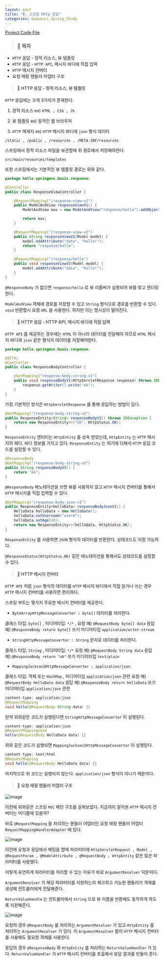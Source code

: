 ```yaml
---
layout: post
title: "8. 스프링 Http 응답"
categories: Gaounuri_Spring_Study
---
```

[Project Code File](https://github.com/030831/Java_Project/tree/master/springmvc)

> ### 📌 목차

* `HTTP` 응답 - 정적 리소스, 뷰 템플릿
* `HTTP` 응답 - `HTTP API`, 메시지 바디에 직접 입력
* `HTTP` 메시지 컨버터
* 요청 매핑 헨들러 어뎁터 구조

> #### 📌 HTTP 응답 - 정적 리소스, 뷰 템플릿

`HTTP` 응답에는 크게 3가지가 존재한다.

1. 정적 리소스  ex) `HTML , CSS , JS`

2. 뷰 템플릿 ex) 동적인 웹 브라우저

3. `HTTP` 메세지 ex) `HTTP` 메시지 바디에 `json` 형식 데이터



`/static , /public , /resources , /META-INF/resources`

스프링에서 정적 리소스 파일을 보관할때 위 경로에서 저장해야한다.

`src/main/resources/templates`

또한 스프링에서는 기본적인 뷰 템플릿 경로는 위와 같다.

```java
package hello.springmvc.basic.response;

@Controller
public class ResponseViewController {

    @RequestMapping("/response-view-v1")
    public ModelAndView responseViewV1() {
        ModelAndView mav = new ModelAndView("response/hello").addObject("data", "hello!");

        return mav;
    }

    @RequestMapping("/response-view-v2")
    public String responseViewV2(Model model) {
        model.addAttribute("data", "hello!");
        return "response/hello";
    }

    @RequestMapping("/response/hello")
    public void responseViewV3(Model model) {
        model.addAttribute("data", "hello!");
    }
}
```

`@ResponseBody` 가 없으면 `response/hello` 로 뷰 리졸버가 실행되어 뷰를 찾고 렌더링 한다.

`ModelAndView` 객체에 경로를 저장할 수 있고
`String` 형식으로 경로를 반환할 수 있다.
`void` 반환할시 요청 `URL` 을 사용한다. 하지만 이는 명시성이 떨어진다.

> #### 📌 HTTP 응답 - HTTP API, 메시지 바디에 직접 입력

`HTTP API` 를 제공하는 경우에는 `HTML` 이 아니라 데이터를 전달해야 하므로 `HTML` 메시지 바디에 `json` 같은 형식의 데이터를 저장해야한다.

```java
package hello.springmvc.basic.response;

@Slf4j
@Controller
public class ResponseBodyController {

    @GetMapping("response-body-string-v1")
    public void responseBodyV1(HttpServletResponse response) throws IOException {
        response.getWriter().write("ok");
    }
}
```
가장 기본적인 방식은 `HttpServletResponse` 를 통해 응답하는 방법이 있다.

```java
@GetMapping("/response-body-string-v2")
public ResponseEntity<String> responseBodyV2() throws IOException {
    return new ResponseEntity<>("ok", HttpStatus.OK);
}
```

`ResponseEntity` 엔티티는 `HttpEntity` 를 상속 받았는데, `HttpEntity` 는 `HTTP` 메시지의 헤더, 바디
정보를 가지고 있다. `ResponseEntity` 는 여기에 더해서 `HTTP` 응답 코드를 설정할 수 있다.

```java
@ResponseBody
@GetMapping("/response-body-string-v3")
public String responseBodyV3() {
    return "ok";
}
```
`@ResponseBody` 에노테이션을 쓰면 뷰를 사용하지 않고 `HTTP` 메시지 컨버터를 통해서 `HTTP` 메시지를 직접 입력할 수 있다.

```java
@GetMapping("/response-body-json-v1")
public ResponseEntity<HelloData> responseBodyJsonV1() {
    HelloData helloData = new HelloData();
    helloData.setUsername("userA");
    helloData.setAge(20);
    return new ResponseEntity<>(helloData, HttpStatus.OK);
}
```

`ResponseEntity` 를 사용하면 `JSON` 형식의 데이터를 반환한다.
상태코드도 지정 가능하다.

`@ResponseStatus(HttpStatus.OK)` 같은 에노테이션을 통해서도 상태코드를 설정할 수 있다.

> #### 📌 HTTP 메시지 컨버터

`HTTP API` 처럼 `json` 형식의 데이터를 `HTTP` 메시지 바디에서 직접 읽거나 쓰는 경우 `HTTP` 메시지 컨버터를 사용하면 편리하다.

스프링 부트는 몇가지 주요한 메시지 컨버터를 제공한다.


* `ByteArrayHttpMessageConverter : byte[]` 데이터를 처리한다.

클래스 타입: `byte[]` , 미디어타입: `*/*` ,
요청 예) `@RequestBody byte[] data`
응답 예) `@ResponseBody return byte[]`
쓰기 미디어타입 `application/octet-stream`

* `StringHttpMessageConverter : String` 문자로 데이터를 처리한다.

클래스 타입: `String` , 미디어타입: `*/*`
요청 예) `@RequestBody String data`
응답 예) `@ResponseBody return "ok"`
쓰기 미디어타입 `text/plain`

* `MappingJackson2HttpMessageConverter : application/json`

클래스 타입: 객체 또는 `HashMap` , 
미디어타입 `application/json` 관련
요청 예) `@RequestBody HelloData data`
응답 예) `@ResponseBody return helloData` 
쓰기 미디어타입 `application/json` 관련

```java
content-type: application/json
@RequestMapping
void hello(@RequestBody String data) {}
```
만약 위와같은 코드가 실행된다면 `StringHttpMessageConverter` 이 실행된다.

```java
content-type: application/json
@RequestMappingvoid 
hello(@RequestBody HelloData data) {}
```
위와 같은 코드가 실행되면  `MappingJackson2HttpMessageConverter` 이 실행된다.

```java
content-type: text/html
@RequestMapping
void hello(@RequestBody HelloData data) {}
```
마지막으로 위 코드는 실행되지 않는다. `application/json` 형식이 아니기 때문이다.

> #### 📌 요청 매핑 헨들러 어뎁터 구조


![image](https://github.com/030831/030831.github.io/assets/101914089/538c8a2f-6d7f-4dc5-9002-eaeade832486)

이전에 위와같은 스프링 `MVC` 패턴 구조를 살펴보았다.
지금까지 알아본 `HTTP` 메시지 컨버터는 어디쯤에 있을까?

바로 `@RequestMapping` 을 처리하는 핸들러 어뎁터인 요청 매핑 핸들러 어뎁터 `RequestMappingHandlerAdapter` 에 있다.

![image](https://github.com/030831/030831.github.io/assets/101914089/e695d95c-17b2-48fc-b30d-0ae754fc9099)

이전에 요청과 응답에서 패밍을 할때 파라미터에 `HttpServletRequest , Model , @RequestParam , @ModelAttirbute , @RequestBody , HttpEntity` 같은 많은 파라미터를 사용했다.

이렇게 유연하게 파라미터를 처리할 수 있는 이유가 바로 `ArgumentResolver` 덕분이다.

`ArgumentResolver` 가 해당 파라미터를 지원하는지 체크하고 가능한 핸들러가 객체를 생성해 컨트롤러에게 전달해준다.

`ReturnValueHandle` 는 컨트롤러에서 `String` 으로 뷰 이름을 반환해도 동작하게 하도록 지원해준다.

![image](https://github.com/030831/030831.github.io/assets/101914089/93703863-f9c6-437a-ba08-fe4aaf4b11a9)

요청의 경우 `@RequestBody` 를 처리하는 `ArgumentResolver` 가 있고 `HttpEntity` 를 처리하는 `ArgumentResolver` 가 있다. 이 `ArgumentResolver` 들이 `HTTP` 메시지 컨버터를 사용해도 필요한 객체를 사용한다.

응답의 경우 `@ResponseBody` 와 `HttpEntity` 를 처리하는 `ReturnValueHandler` 가 있다. `ReturnValueHandler` 가 `HTTP` 메시지 컨버터를 호출해서 응답 결과를 만들어 준다.

